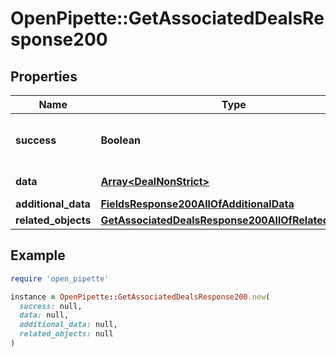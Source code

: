 # OpenPipette::GetAssociatedDealsResponse200

## Properties

| Name | Type | Description | Notes |
| ---- | ---- | ----------- | ----- |
| **success** | **Boolean** | If the response is successful or not | [optional] |
| **data** | [**Array&lt;DealNonStrict&gt;**](DealNonStrict.md) | The array of deals | [optional] |
| **additional_data** | [**FieldsResponse200AllOfAdditionalData**](FieldsResponse200AllOfAdditionalData.md) |  | [optional] |
| **related_objects** | [**GetAssociatedDealsResponse200AllOfRelatedObjects**](GetAssociatedDealsResponse200AllOfRelatedObjects.md) |  | [optional] |

## Example

```ruby
require 'open_pipette'

instance = OpenPipette::GetAssociatedDealsResponse200.new(
  success: null,
  data: null,
  additional_data: null,
  related_objects: null
)
```

